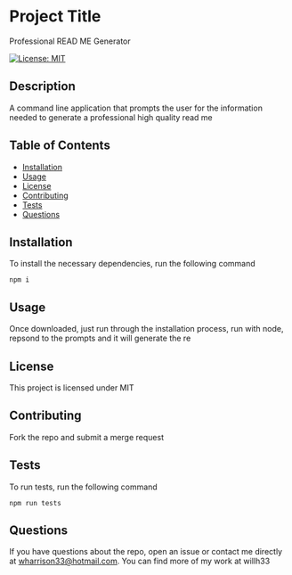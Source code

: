 
# Project Title
Professional READ ME Generator

[![License: MIT](https://img.shields.io/badge/License-MIT-yellow.svg)](https://opensource.org/licenses/MIT)

## Description
A command line application that prompts the user for the information needed to generate a professional high quality read me

## Table of Contents
* [Installation](#installation)
* [Usage](#usage)
* [License](#license)
* [Contributing](#contributing)
* [Tests](#tests)
* [Questions](#questions)

## Installation
To install the necessary dependencies, run the following command

`npm i`

## Usage

Once downloaded, just run through the installation process, run with node, repsond to the prompts and it will generate the re


## License
This project is licensed under MIT

## Contributing
Fork the repo and submit a merge request

## Tests
To run tests, run the following command

`npm run tests`

## Questions
If you have questions about the repo, open an issue or contact me directly at wharrison33@hotmail.com. You can find more of my work at willh33
  